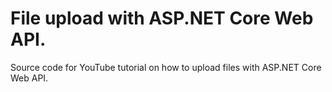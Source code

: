 # File upload with ASP.NET Core Web API.
Source code for YouTube tutorial on how to upload files with ASP.NET Core Web API. 
